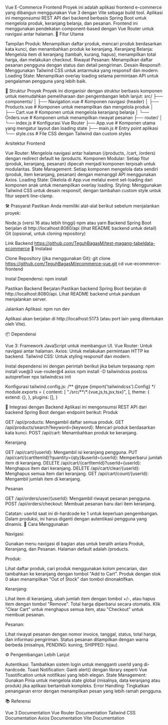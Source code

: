 Vue E-Commerce Frontend
Proyek ini adalah aplikasi frontend e-commerce yang dibangun menggunakan Vue 3 dengan Vite sebagai build tool. Aplikasi ini mengonsumsi REST API dari backend berbasis Spring Boot untuk mengelola produk, keranjang belanja, dan pesanan. Frontend ini menggunakan pendekatan component-based dengan Vue Router untuk navigasi antar halaman.
🚀 Fitur Utama

Tampilan Produk: Menampilkan daftar produk, mencari produk berdasarkan kata kunci, dan menambahkan produk ke keranjang.
Keranjang Belanja: Mengelola item di keranjang (tambah, kurang, hapus), menampilkan total harga, dan melakukan checkout.
Riwayat Pesanan: Menampilkan daftar pesanan pengguna dengan status dan detail pengiriman.
Desain Responsif: Menggunakan Tailwind CSS untuk antarmuka yang responsif dan modern.
Loading State: Menampilkan overlay loading selama permintaan API untuk pengalaman pengguna yang lebih baik.

🧱 Struktur Proyek
Proyek ini diorganisir dengan struktur berbasis komponen untuk memudahkan pemeliharaan dan pengembangan lebih lanjut:
src/
├── components/
│ ├── Navigation.vue # Komponen navigasi (header)
│ ├── Products.vue # Komponen untuk menampilkan dan mengelola produk
│ ├── Cart.vue # Komponen untuk mengelola keranjang belanja
│ └── Orders.vue # Komponen untuk menampilkan riwayat pesanan
├── router/
│ └── index.js # Konfigurasi Vue Router
├── App.vue # Komponen utama yang mengatur layout dan loading state
├── main.js # Entry point aplikasi
└── style.css # File CSS dengan Tailwind dan custom styles

Arsitektur Frontend

Vue Router: Mengelola navigasi antar halaman (/products, /cart, /orders) dengan redirect default ke /products.
Komponen Modular: Setiap fitur (produk, keranjang, pesanan) dipecah menjadi komponen terpisah untuk modularitas.
State Management: Setiap komponen mengelola data sendiri (produk, item keranjang, pesanan) dengan memanggil API menggunakan Axios.
Loading State: Dikelola di App.vue melalui event set-loading dari komponen anak untuk menampilkan overlay loading.
Styling: Menggunakan Tailwind CSS untuk desain responsif, dengan tambahan custom style untuk fitur seperti line-clamp.

🛠️ Prasyarat
Pastikan Anda memiliki alat-alat berikut sebelum menjalankan proyek:

Node.js (versi 16 atau lebih tinggi)
npm atau yarn
Backend Spring Boot berjalan di http://localhost:8080/api (lihat README backend untuk detail)
Git (opsional, untuk cloning repository)

Link Backend <https://github.com/TeguhBagasM/test-magang-tabeldata-ecommerce>
🔧 Instalasi

Clone Repository (jika menggunakan Git):
git clone <https://github.com/TeguhBagasM/ecommerce-vue.git>
cd vue-ecommerce-frontend

Instal Dependensi:
npm install

Pastikan Backend Berjalan:Pastikan backend Spring Boot berjalan di http://localhost:8080/api. Lihat README backend untuk panduan menjalankan server.

Jalankan Aplikasi:
npm run dev

Aplikasi akan berjalan di http://localhost:5173 (atau port lain yang ditentukan oleh Vite).

📦 Dependensi

Vue 3: Framework JavaScript untuk membangun UI.
Vue Router: Untuk navigasi antar halaman.
Axios: Untuk melakukan permintaan HTTP ke backend.
Tailwind CSS: Untuk styling responsif dan modern.

Instal dependensi ini dengan perintah berikut jika belum terpasang:
npm install vue@3 vue-router@4 axios
npm install -D tailwindcss postcss autoprefixer
npx tailwindcss init

Konfigurasi tailwind.config.js:
/** @type {import('tailwindcss').Config} \*/
module.exports = {
content: [
"./src/**/\*.{vue,js,ts,jsx,tsx}",
],
theme: {
extend: {},
},
plugins: [],
}

🛒 Integrasi dengan Backend
Aplikasi ini mengonsumsi REST API dari backend Spring Boot dengan endpoint berikut:
Produk

GET /api/products: Mengambil daftar semua produk.
GET /api/products/search?keyword={keyword}: Mencari produk berdasarkan kata kunci.
POST /api/cart: Menambahkan produk ke keranjang.

Keranjang

GET /api/cart/{userId}: Mengambil isi keranjang pengguna.
PUT /api/cart/{cartItemId}?quantity={qty}&userId={userId}: Memperbarui jumlah item di keranjang.
DELETE /api/cart/{cartItemId}?userId={userId}: Menghapus item dari keranjang.
DELETE /api/cart/clear/{userId}: Menghapus semua item dari keranjang.
GET /api/cart/count/{userId}: Mengambil jumlah item di keranjang.

Pesanan

GET /api/orders/user/{userId}: Mengambil riwayat pesanan pengguna.
POST /api/orders/checkout: Membuat pesanan baru dari item keranjang.

Catatan: userId saat ini di-hardcode ke 1 untuk keperluan pengembangan. Dalam produksi, ini harus diganti dengan autentikasi pengguna yang dinamis.
🌟 Cara Menggunakan

Navigasi:

Gunakan menu navigasi di bagian atas untuk beralih antara Produk, Keranjang, dan Pesanan.
Halaman default adalah /products.

Produk:

Lihat daftar produk, cari produk menggunakan kolom pencarian, dan tambahkan ke keranjang dengan tombol "Add to Cart".
Produk dengan stok 0 akan menampilkan "Out of Stock" dan tombol dinonaktifkan.

Keranjang:

Lihat item di keranjang, ubah jumlah item dengan tombol +/-, atau hapus item dengan tombol "Remove".
Total harga diperbarui secara otomatis.
Klik "Clear Cart" untuk menghapus semua item, atau "Checkout" untuk membuat pesanan.

Pesanan:

Lihat riwayat pesanan dengan nomor invoice, tanggal, status, total harga, dan informasi pengiriman.
Status pesanan ditampilkan dengan warna berbeda (misalnya, PENDING: kuning, SHIPPED: hijau).

⚙️ Pengembangan Lebih Lanjut

Autentikasi: Tambahkan sistem login untuk mengganti userId yang di-hardcode.
Toast Notification: Ganti alert() dengan library seperti Vue Toastification untuk notifikasi yang lebih elegan.
State Management: Gunakan Pinia untuk mengelola state global (misalnya, data keranjang atau produk) jika aplikasi bertambah kompleks.
Error Handling: Tingkatkan penanganan error dengan menampilkan pesan yang lebih ramah pengguna.

📚 Referensi

Vue 3 Documentation
Vue Router Documentation
Tailwind CSS Documentation
Axios Documentation
Vite Documentation
